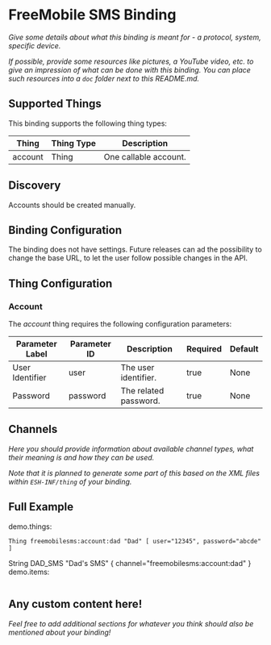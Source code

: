 # FreeMobile SMS Binding

_Give some details about what this binding is meant for - a protocol, system, specific device._

_If possible, provide some resources like pictures, a YouTube video, etc. to give an impression of what can be done with this binding. You can place such resources into a `doc` folder next to this README.md._

## Supported Things

This binding supports the following thing types:

| Thing         | Thing Type | Description                                             |
|---------------|------------|---------------------------------------------------------|
| account       | Thing      | One callable account.                                   |

## Discovery

Accounts should be created manually.

## Binding Configuration

The binding does not have settings.
Future releases can ad the possibility to change the base URL, to let the user follow possible changes in the API.

## Thing Configuration

### Account

The *account* thing requires the following configuration parameters:

| Parameter Label | Parameter ID | Description           | Required | Default |
|-----------------|--------------|-----------------------|----------|---------|
| User Identifier | user         | The user identifier.  | true     | None    |
| Password        | password     | The related password. | true     | None    |

## Channels

_Here you should provide information about available channel types, what their meaning is and how they can be used._

_Note that it is planned to generate some part of this based on the XML files within ```ESH-INF/thing``` of your binding._

## Full Example

demo.things:

```xtend
Thing freemobilesms:account:dad "Dad" [ user="12345", password="abcde" ]
```

String DAD_SMS "Dad's SMS" { channel="freemobilesms:account:dad" }
demo.items:

```xtend
```

## Any custom content here!

_Feel free to add additional sections for whatever you think should also be mentioned about your binding!_
